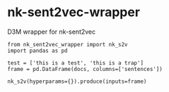 # nk-sent2vec-wrapper

D3M wrapper for nk-sent2vec

```
from nk_sent2vec_wrapper import nk_s2v
import pandas as pd

test = ['this is a test', 'this is a trap']
frame = pd.DataFrame(docs, columns=['sentences'])

nk_s2v(hyperparams={}).produce(inputs=frame)

```
